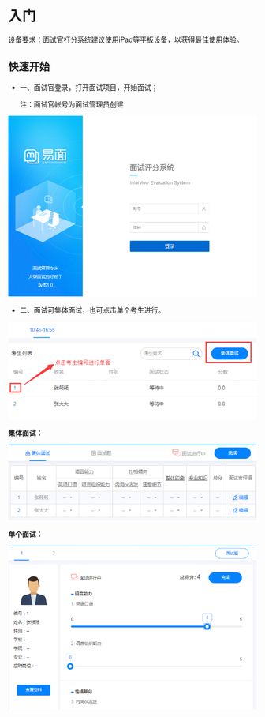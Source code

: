# 入门

设备要求：面试官打分系统建议使用iPad等平板设备，以获得最佳使用体验。

## 快速开始

* 一、面试官登录，打开面试项目，开始面试；

    注：面试官帐号为面试管理员创建

![PNG](image2/f-1.png)

* 二、面试可集体面试，也可点击单个考生进行。

![PNG](image/m1-1.png)

**集体面试：**

![PNG](image/m1-2.png)

**单个面试：**

![PNG](image/m1-3.png)
